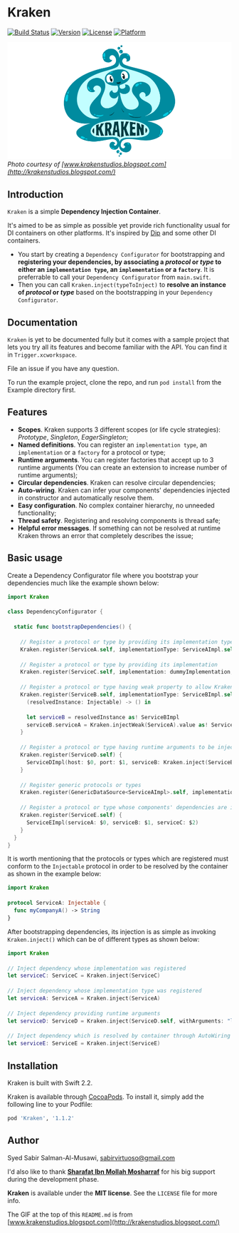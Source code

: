 # Kraken

[![Build Status](https://travis-ci.org/sabirvirtuoso/Kraken.svg?branch=master)](https://travis-ci.org/sabirvirtuoso/Kraken)
[![Version](https://img.shields.io/cocoapods/v/Kraken.svg?style=flat)](http://cocoapods.org/pods/Kraken)
[![License](https://img.shields.io/cocoapods/l/Kraken.svg?style=flat)](http://cocoapods.org/pods/Kraken)
[![Platform](https://img.shields.io/cocoapods/p/Kraken.svg?style=flat)](http://cocoapods.org/pods/Kraken)

![Kraken GIF](Kraken.gif)
_Photo courtesy of [www.krakenstudios.blogspot.com](http://krakenstudios.blogspot.com/)_

## Introduction

`Kraken` is a simple **Dependency Injection Container**.

It's aimed to be as simple as possible yet provide rich functionality usual for DI containers on other platforms. It's inspired by [Dip](https://github.com/AliSoftware/Dip) and some other DI containers.

* You start by creating a `Dependency Configurator` for bootstrapping and **registering your dependencies, by associating a _protocol_ or _type_ to either an `implementation type`, an `implementation` or a `factory`**. It is preferrable to call your `Dependency Configurator` from `main.swift`.
* Then you can call `Kraken.inject(typeToInject)` to **resolve an instance of _protocol_ or _type_** based on the bootstrapping in your `Dependency Configurator`.

## Documentation

`Kraken` is yet to be documented fully but it comes with a sample project that lets you try all its features and become familiar with the API. You can find it in `Trigger.xcworkspace`.

File an issue if you have any question.

To run the example project, clone the repo, and run `pod install` from the Example directory first.

## Features

- **Scopes**. Kraken supports 3 different scopes (or life cycle strategies): _Prototype_, _Singleton_, _EagerSingleton_;
- **Named definitions**. You can register an `implementation type`, an `implementation` or a `factory` for a protocol or type;
- **Runtime arguments**. You can register factories that accept up to 3 runtime arguments (You can create an extension to increase number of runtime arguments);
- **Circular dependencies**. Kraken can resolve circular dependencies;
- **Auto-wiring**. Kraken can infer your components' dependencies injected in constructor and automatically resolve them.
- **Easy configuration**. No complex container hierarchy, no unneeded functionality;
- **Thread safety**. Registering and resolving components is thread safe;
- **Helpful error messages**. If something can not be resolved at runtime Kraken throws an error that completely describes the issue;

## Basic usage

Create a Dependency Configurator file where you bootstrap your dependencies much like the example shown below:

```swift
import Kraken

class DependencyConfigurator {

  static func bootstrapDependencies() {

    // Register a protocol or type by providing its implementation type
    Kraken.register(ServiceA.self, implementationType: ServiceAImpl.self, scope: .Singleton)

    // Register a protocol or type by providing its implementation
    Kraken.register(ServiceC.self, implementation: dummyImplementation, scope: .Singleton)

    // Register a protocol or type having weak property to allow Kraken to handle circular dependencies
    Kraken.register(ServiceB.self, implementationType: ServiceBImpl.self, scope: .Singleton) {
      (resolvedInstance: Injectable) -> () in

      let serviceB = resolvedInstance as! ServiceBImpl
      serviceB.serviceA = Kraken.injectWeak(ServiceA).value as! ServiceAImpl
    }

    // Register a protocol or type having runtime arguments to be injected in constructor
    Kraken.register(ServiceD.self) {
      ServiceDImpl(host: $0, port: $1, serviceB: Kraken.inject(ServiceB) as! ServiceBImpl) as ServiceD
    }

    // Register generic protocols or types
    Kraken.register(GenericDataSource<ServiceAImpl>.self, implementationType: ServiceAImplDataSource.self, scope: .EagerSingleton)

    // Register a protocol or type whose components' dependencies are injected automatically by container
    Kraken.register(ServiceE.self) {
      ServiceEImpl(serviceA: $0, serviceB: $1, serviceC: $2)
    }
  }
}

```

It is worth mentioning that the protocols or types which are registered must conform to the `Injectable` protocol in order to be resolved by the container as shown in the example below:

```swift
import Kraken

protocol ServiceA: Injectable {
  func myCompanyA() -> String
}

```

After bootstrapping dependencies, its injection is as simple as invoking `Kraken.inject()` which can be of different types as shown below:

```swift
import Kraken

// Inject dependency whose implementation was registered
let serviceC: ServiceC = Kraken.inject(ServiceC)

// Inject dependency whose implementation type was registered
let serviceA: ServiceA = Kraken.inject(ServiceA)

// Inject dependency providing runtime arguments
let serviceD: ServiceD = Kraken.inject(ServiceD.self, withArguments: "localhost", 8080)

// Inject dependency which is resolved by container through AutoWiring
let serviceE: ServiceE = Kraken.inject(ServiceE)

```

## Installation

Kraken is built with Swift 2.2.

Kraken is available through [CocoaPods](http://cocoapods.org). To install
it, simply add the following line to your Podfile:

```ruby
pod 'Kraken', '1.1.2'
```

## Author

Syed Sabir Salman-Al-Musawi, sabirvirtuoso@gmail.com

I'd also like to thank [**Sharafat Ibn Mollah Mosharraf**](https://www.facebook.com/sharafat.8271) for his big support during the development phase.

**Kraken** is available under the **MIT license**. See the `LICENSE` file for more info.

The GIF at the top of this `README.md` is from [www.krakenstudios.blogspot.com](http://krakenstudios.blogspot.com/)
